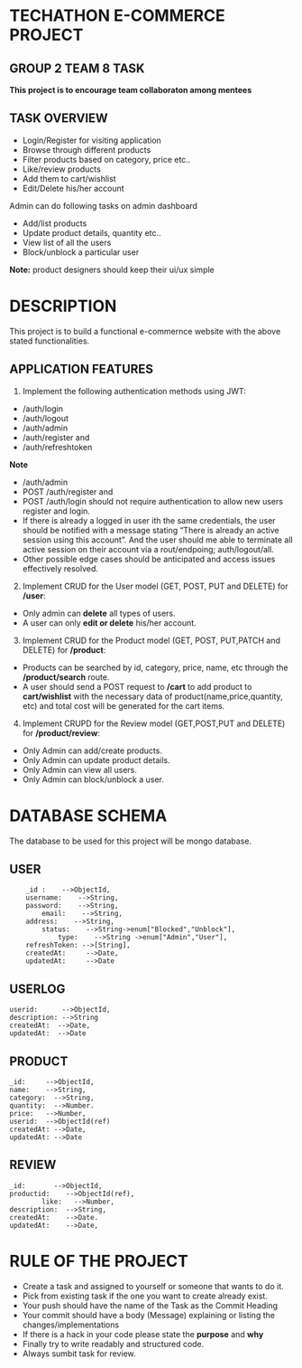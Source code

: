 # TECHATHON E-COMMERCE PROJECT
## GROUP 2 TEAM 8 TASK
**This project is to encourage team collaboraton among mentees**

## TASK OVERVIEW
- Login/Register for visiting application
- Browse through different products
- Filter products based on category, price etc..
- Like/review products
- Add them to cart/wishlist
- Edit/Delete his/her account

Admin can do following tasks on admin dashboard

- Add/list products
- Update product details, quantity etc..
- View list of all the users
- Block/unblock a particular user

**Note:** product designers should keep their ui/ux simple

# DESCRIPTION
This project is to build a functional e-commernce website with the above stated functionalities.
## APPLICATION FEATURES
1. Implement the following authentication methods using JWT:
- /auth/login
- /auth/logout
- /auth/admin
- /auth/register and
- /auth/refreshtoken


**Note**
- /auth/admin
- POST /auth/register and
- POST /auth/login should not require authentication to allow new users register and login.
- If there is already a logged in user ith the same credentials, the user should be notified with a message stating “There is already an active session using this account”. And the user should me able to terminate all active session on their account via a rout/endpoing; auth/logout/all.
- Other possible edge cases should be anticipated and access issues effectively resolved.

2. Implement CRUD for the User model (GET, POST, PUT and DELETE) for **/user**:
- Only admin can **delete** all types of users.
- A user can only **edit or delete** his/her account.

3. Implement CRUD for the Product model (GET, POST, PUT,PATCH and DELETE) for **/product**:
- Products can be searched by id, category, price, name, etc through the **/product/search** route.
- A user should send a POST request to **/cart** to add product to **cart/wishlist** with the necessary data of product(name,price,quantity, etc) and total cost will be generated for the cart items.

4. Implement CRUPD for the Review model (GET,POST,PUT and DELETE) for **/product/review**:
- Only Admin can add/create products.
- Only Admin can update product details.
- Only Admin can view all users.
- Only Admin can block/unblock a user.

# DATABASE SCHEMA
The database to be used for this project will be mongo database.

## USER
```
	_id :    -->ObjectId,
	username:    -->String,
	password:    -->String,
		email:    -->String,
	address:    -->String,
		status:    -->String->enum["Blocked","Unblock"],
			type:    -->String ->enum["Admin","User"],
	refreshToken: -->[String],
	createdAt:     -->Date,
	updatedAt:     -->Date
```
## USERLOG
```
userid:      -->ObjectId,
description: -->String
createdAt:  -->Date,
updatedAt:  -->Date
```
## PRODUCT
```
_id:     -->ObjectId,
name:    -->String,
category:  -->String,
quantity:  -->Number.
price:   -->Number,
userid:  -->ObjectId(ref)
createdAt: -->Date,
updatedAt: -->Date
```

## REVIEW 
```
_id:       -->ObjectId,
productid:    -->ObjectId(ref),
		like:   -->Number,
description:  -->String,
createdAt:    -->Date.
updatedAt:    -->Date,
```
# RULE OF THE PROJECT
- Create a task and assigned to yourself or someone that wants to do it.
- Pick from existing task if the one you want to create already exist.
- Your push should have the name of the Task as the Commit Heading
- Your commit should have a body (Message) explaining or listing the changes/implementations
- If there is a hack in your code please state the **purpose** and **why**
- Finally try to write readably and structured code.
- Always sumbit task for review.
